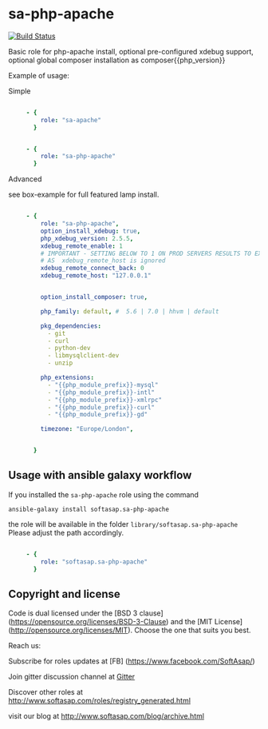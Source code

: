 sa-php-apache
=============
[![Build Status](https://travis-ci.org/softasap/sa-php-apache.svg?branch=master)](https://travis-ci.org/softasap/sa-php-apache)


Basic role for php-apache install, optional pre-configured xdebug support, optional global composer installation as composer{{php_version}}


Example of usage:

Simple

```YAML

     - {
         role: "sa-apache"
       }


     - {
         role: "sa-php-apache"
       }


```

Advanced

see box-example for full featured lamp install.

```YAML

     - {
         role: "sa-php-apache",
         option_install_xdebug: true,
         php_xdebug_version: 2.5.5,
         xdebug_remote_enable: 1
         # IMPORTANT - SETTING BELOW TO 1 ON PROD SERVERS RESULTS TO EXPLOIT
         # AS  xdebug_remote_host is ignored
         xdebug_remote_connect_back: 0
         xdebug_remote_host: "127.0.0.1"


         option_install_composer: true,         

         php_family: default, #  5.6 | 7.0 | hhvm | default

         pkg_dependencies:
           - git
           - curl
           - python-dev
           - libmysqlclient-dev
           - unzip

         php_extensions:
           - "{{php_module_prefix}}-mysql"
           - "{{php_module_prefix}}-intl"
           - "{{php_module_prefix}}-xmlrpc"
           - "{{php_module_prefix}}-curl"
           - "{{php_module_prefix}}-gd"

         timezone: "Europe/London",


       }


```


Usage with ansible galaxy workflow
----------------------------------

If you installed the `sa-php-apache` role using the command


`
   ansible-galaxy install softasap.sa-php-apache
`

the role will be available in the folder `library/softasap.sa-php-apache`
Please adjust the path accordingly.

```YAML

     - {
         role: "softasap.sa-php-apache"
       }

```




Copyright and license
---------------------

Code is dual licensed under the [BSD 3 clause] (https://opensource.org/licenses/BSD-3-Clause) and the [MIT License] (http://opensource.org/licenses/MIT). Choose the one that suits you best.

Reach us:

Subscribe for roles updates at [FB] (https://www.facebook.com/SoftAsap/)

Join gitter discussion channel at [Gitter](https://gitter.im/softasap)

Discover other roles at  http://www.softasap.com/roles/registry_generated.html

visit our blog at http://www.softasap.com/blog/archive.html
